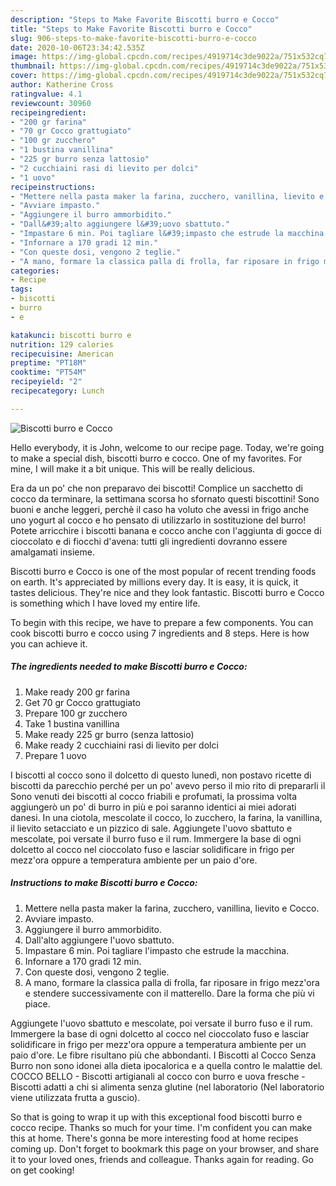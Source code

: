 ```yaml
---
description: "Steps to Make Favorite Biscotti burro e Cocco"
title: "Steps to Make Favorite Biscotti burro e Cocco"
slug: 906-steps-to-make-favorite-biscotti-burro-e-cocco
date: 2020-10-06T23:34:42.535Z
image: https://img-global.cpcdn.com/recipes/4919714c3de9022a/751x532cq70/biscotti-burro-e-cocco-recipe-main-photo.jpg
thumbnail: https://img-global.cpcdn.com/recipes/4919714c3de9022a/751x532cq70/biscotti-burro-e-cocco-recipe-main-photo.jpg
cover: https://img-global.cpcdn.com/recipes/4919714c3de9022a/751x532cq70/biscotti-burro-e-cocco-recipe-main-photo.jpg
author: Katherine Cross
ratingvalue: 4.1
reviewcount: 30960
recipeingredient:
- "200 gr farina"
- "70 gr Cocco grattugiato"
- "100 gr zucchero"
- "1 bustina vanillina"
- "225 gr burro senza lattosio"
- "2 cucchiaini rasi di lievito per dolci"
- "1 uovo"
recipeinstructions:
- "Mettere nella pasta maker la farina, zucchero, vanillina, lievito e Cocco."
- "Avviare impasto."
- "Aggiungere il burro ammorbidito."
- "Dall&#39;alto aggiungere l&#39;uovo sbattuto."
- "Impastare 6 min. Poi tagliare l&#39;impasto che estrude la macchina."
- "Infornare a 170 gradi 12 min."
- "Con queste dosi, vengono 2 teglie."
- "A mano, formare la classica palla di frolla, far riposare in frigo mezz&#39;ora e stendere successivamente con il matterello. Dare la forma che più vi piace."
categories:
- Recipe
tags:
- biscotti
- burro
- e

katakunci: biscotti burro e 
nutrition: 129 calories
recipecuisine: American
preptime: "PT18M"
cooktime: "PT54M"
recipeyield: "2"
recipecategory: Lunch

---
```



![Biscotti burro e Cocco](https://img-global.cpcdn.com/recipes/4919714c3de9022a/751x532cq70/biscotti-burro-e-cocco-recipe-main-photo.jpg)

Hello everybody, it is John, welcome to our recipe page. Today, we're going to make a special dish, biscotti burro e cocco. One of my favorites. For mine, I will make it a bit unique. This will be really delicious.

Era da un po&#39; che non preparavo dei biscotti! Complice un sacchetto di cocco da terminare, la settimana scorsa ho sfornato questi biscottini! Sono buoni e anche leggeri, perchè il caso ha voluto che avessi in frigo anche uno yogurt al cocco e ho pensato di utilizzarlo in sostituzione del burro! Potete arricchire i biscotti banana e cocco anche con l&#39;aggiunta di gocce di cioccolato e di fiocchi d&#39;avena: tutti gli ingredienti dovranno essere amalgamati insieme.

Biscotti burro e Cocco is one of the most popular of recent trending foods on earth. It's appreciated by millions every day. It is easy, it is quick, it tastes delicious. They're nice and they look fantastic. Biscotti burro e Cocco is something which I have loved my entire life.


To begin with this recipe, we have to prepare a few components. You can cook biscotti burro e cocco using 7 ingredients and 8 steps. Here is how you can achieve it.

<!--inarticleads1-->

##### The ingredients needed to make Biscotti burro e Cocco:

1. Make ready 200 gr farina
1. Get 70 gr Cocco grattugiato
1. Prepare 100 gr zucchero
1. Take 1 bustina vanillina
1. Make ready 225 gr burro (senza lattosio)
1. Make ready 2 cucchiaini rasi di lievito per dolci
1. Prepare 1 uovo


I biscotti al cocco sono il dolcetto di questo lunedì, non postavo ricette di biscotti da parecchio perché per un po&#39; avevo perso il mio rito di prepararli il Sono venuti dei biscotti al cocco friabili e profumati, la prossima volta aggiungerò un po&#39; di burro in più e poi saranno identici ai miei adorati danesi. In una ciotola, mescolate il cocco, lo zucchero, la farina, la vanillina, il lievito setacciato e un pizzico di sale. Aggiungete l&#39;uovo sbattuto e mescolate, poi versate il burro fuso e il rum. Immergere la base di ogni dolcetto al cocco nel cioccolato fuso e lasciar solidificare in frigo per mezz&#39;ora oppure a temperatura ambiente per un paio d&#39;ore. 

<!--inarticleads2-->

##### Instructions to make Biscotti burro e Cocco:

1. Mettere nella pasta maker la farina, zucchero, vanillina, lievito e Cocco.
1. Avviare impasto.
1. Aggiungere il burro ammorbidito.
1. Dall&#39;alto aggiungere l&#39;uovo sbattuto.
1. Impastare 6 min. Poi tagliare l&#39;impasto che estrude la macchina.
1. Infornare a 170 gradi 12 min.
1. Con queste dosi, vengono 2 teglie.
1. A mano, formare la classica palla di frolla, far riposare in frigo mezz&#39;ora e stendere successivamente con il matterello. Dare la forma che più vi piace.


Aggiungete l&#39;uovo sbattuto e mescolate, poi versate il burro fuso e il rum. Immergere la base di ogni dolcetto al cocco nel cioccolato fuso e lasciar solidificare in frigo per mezz&#39;ora oppure a temperatura ambiente per un paio d&#39;ore. Le fibre risultano più che abbondanti. I Biscotti al Cocco Senza Burro non sono idonei alla dieta ipocalorica e a quella contro le malattie del. COCCO BELLO - Biscotti artigianali al cocco con burro e uova fresche - Biscotti adatti a chi si alimenta senza glutine (nel laboratorio (Nel laboratorio viene utilizzata frutta a guscio). 

So that is going to wrap it up with this exceptional food biscotti burro e cocco recipe. Thanks so much for your time. I'm confident you can make this at home. There's gonna be more interesting food at home recipes coming up. Don't forget to bookmark this page on your browser, and share it to your loved ones, friends and colleague. Thanks again for reading. Go on get cooking!
